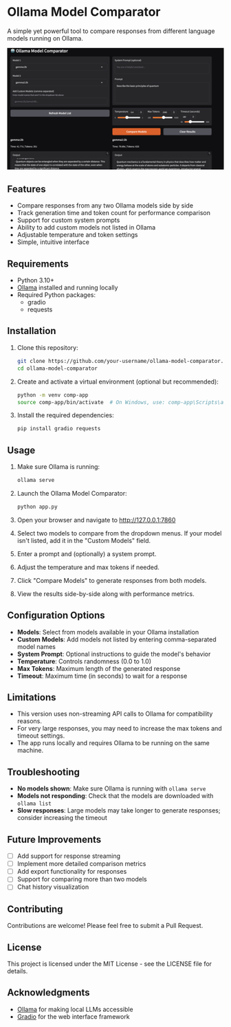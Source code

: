 # Ollama Model Comparator

A simple yet powerful tool to compare responses from different language models running on Ollama.

![Ollama Model Comparator Screenshot](./screenshot.png)

## Features

- Compare responses from any two Ollama models side by side
- Track generation time and token count for performance comparison
- Support for custom system prompts
- Ability to add custom models not listed in Ollama
- Adjustable temperature and token settings
- Simple, intuitive interface

## Requirements

- Python 3.10+
- [Ollama](https://github.com/ollama/ollama) installed and running locally
- Required Python packages:
  - gradio
  - requests

## Installation

1. Clone this repository:
   ```bash
   git clone https://github.com/your-username/ollama-model-comparator.git
   cd ollama-model-comparator
   ```

2. Create and activate a virtual environment (optional but recommended):
   ```bash
   python -m venv comp-app
   source comp-app/bin/activate  # On Windows, use: comp-app\Scripts\activate
   ```

3. Install the required dependencies:
   ```bash
   pip install gradio requests
   ```

## Usage

1. Make sure Ollama is running:
   ```bash
   ollama serve
   ```

2. Launch the Ollama Model Comparator:
   ```bash
   python app.py
   ```

3. Open your browser and navigate to http://127.0.0.1:7860

4. Select two models to compare from the dropdown menus. If your model isn't listed, add it in the "Custom Models" field.

5. Enter a prompt and (optionally) a system prompt.

6. Adjust the temperature and max tokens if needed.

7. Click "Compare Models" to generate responses from both models.

8. View the results side-by-side along with performance metrics.

## Configuration Options

- **Models**: Select from models available in your Ollama installation
- **Custom Models**: Add models not listed by entering comma-separated model names
- **System Prompt**: Optional instructions to guide the model's behavior
- **Temperature**: Controls randomness (0.0 to 1.0)
- **Max Tokens**: Maximum length of the generated response
- **Timeout**: Maximum time (in seconds) to wait for a response

## Limitations

- This version uses non-streaming API calls to Ollama for compatibility reasons.
- For very large responses, you may need to increase the max tokens and timeout settings.
- The app runs locally and requires Ollama to be running on the same machine.

## Troubleshooting

- **No models shown**: Make sure Ollama is running with `ollama serve`
- **Models not responding**: Check that the models are downloaded with `ollama list`
- **Slow responses**: Large models may take longer to generate responses; consider increasing the timeout

## Future Improvements

- [ ] Add support for response streaming
- [ ] Implement more detailed comparison metrics
- [ ] Add export functionality for responses
- [ ] Support for comparing more than two models
- [ ] Chat history visualization

## Contributing

Contributions are welcome! Please feel free to submit a Pull Request.

## License

This project is licensed under the MIT License - see the LICENSE file for details.

## Acknowledgments

- [Ollama](https://github.com/ollama/ollama) for making local LLMs accessible
- [Gradio](https://gradio.app/) for the web interface framework